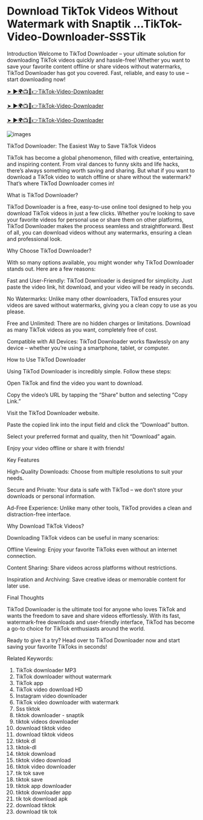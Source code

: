 # Download TikTok Videos Without Watermark with Snaptik ...TikTok-Video-Downloader-SSSTik


Introduction
Welcome to TikTod Downloader – your ultimate solution for downloading TikTok videos quickly and hassle-free! Whether you want to save your favorite content offline or share videos without watermarks, TikTod Downloader has got you covered. Fast, reliable, and easy to use – start downloading now!

<a href="https://tiktokdownloaderssstik.github.io/">➤ ►🌍📺📱👉TikTok-Video-Downloader</a>

<a href="https://tiktokdownloaderssstik.github.io/">➤ ►🌍📺📱👉TikTok-Video-Downloader</a>

<a href="https://tiktokdownloaderssstik.github.io/">➤ ►🌍📺📱👉TikTok-Video-Downloader</a>

![images](https://github.com/user-attachments/assets/38224f8f-120f-4985-866a-306435658500)

TikTod Downloader: The Easiest Way to Save TikTok Videos

TikTok has become a global phenomenon, filled with creative, entertaining, and inspiring content. From viral dances to funny skits and life hacks, there’s always something worth saving and sharing. But what if you want to download a TikTok video to watch offline or share without the watermark? That’s where TikTod Downloader comes in!

What is TikTod Downloader?

TikTod Downloader is a free, easy-to-use online tool designed to help you download TikTok videos in just a few clicks. Whether you’re looking to save your favorite videos for personal use or share them on other platforms, TikTod Downloader makes the process seamless and straightforward. Best of all, you can download videos without any watermarks, ensuring a clean and professional look.

Why Choose TikTod Downloader?

With so many options available, you might wonder why TikTod Downloader stands out. Here are a few reasons:

Fast and User-Friendly: TikTod Downloader is designed for simplicity. Just paste the video link, hit download, and your video will be ready in seconds.

No Watermarks: Unlike many other downloaders, TikTod ensures your videos are saved without watermarks, giving you a clean copy to use as you please.

Free and Unlimited: There are no hidden charges or limitations. Download as many TikTok videos as you want, completely free of cost.

Compatible with All Devices: TikTod Downloader works flawlessly on any device – whether you’re using a smartphone, tablet, or computer.

How to Use TikTod Downloader

Using TikTod Downloader is incredibly simple. Follow these steps:

Open TikTok and find the video you want to download.

Copy the video’s URL by tapping the “Share” button and selecting “Copy Link.”

Visit the TikTod Downloader website.

Paste the copied link into the input field and click the “Download” button.

Select your preferred format and quality, then hit “Download” again.

Enjoy your video offline or share it with friends!

Key Features

High-Quality Downloads: Choose from multiple resolutions to suit your needs.

Secure and Private: Your data is safe with TikTod – we don’t store your downloads or personal information.

Ad-Free Experience: Unlike many other tools, TikTod provides a clean and distraction-free interface.

Why Download TikTok Videos?

Downloading TikTok videos can be useful in many scenarios:

Offline Viewing: Enjoy your favorite TikToks even without an internet connection.

Content Sharing: Share videos across platforms without restrictions.

Inspiration and Archiving: Save creative ideas or memorable content for later use.

Final Thoughts

TikTod Downloader is the ultimate tool for anyone who loves TikTok and wants the freedom to save and share videos effortlessly. With its fast, watermark-free downloads and user-friendly interface, TikTod has become a go-to choice for TikTok enthusiasts around the world.

Ready to give it a try? Head over to TikTod Downloader now and start saving your favorite TikToks in seconds!


Related Keywords:

1. TikTok downloader MP3
2. TikTok downloader without watermark
3. TikTok app
4. TikTok video download HD
5. Instagram video downloader
6. TikTok video downloader with watermark
7. Sss tiktok
8. tiktok downloader - snaptik
9. tiktok videos downloader
10. download tiktok video
11. download tiktok videos
12. tiktok dl
13. tiktok-dl
14. tiktok download
15. tiktok video download
16. tiktok video downloader
17. tik tok save
18. tiktok save
19. tiktok app downloader
20. tiktok downloader app
21. tik tok download apk
22. download tiktok
23. download tik tok
